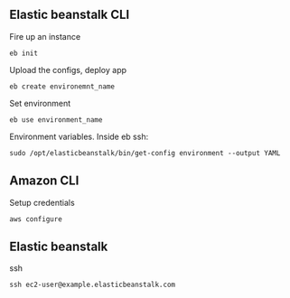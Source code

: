 ## Elastic beanstalk CLI

Fire up an instance
```
eb init
```
Upload the configs, deploy app
```
eb create environemnt_name 
```
Set environment
```
eb use environment_name
```
Environment variables. Inside eb ssh:

```
sudo /opt/elasticbeanstalk/bin/get-config environment --output YAML
```

## Amazon CLI

Setup credentials
```
aws configure
```

## Elastic beanstalk

ssh
```
ssh ec2-user@example.elasticbeanstalk.com
```